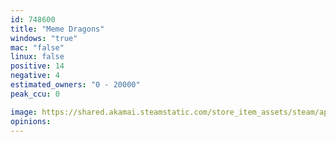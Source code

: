 ```yaml
---
id: 748600
title: "Meme Dragons"
windows: "true"
mac: "false"
linux: false
positive: 14
negative: 4
estimated_owners: "0 - 20000"
peak_ccu: 0

image: https://shared.akamai.steamstatic.com/store_item_assets/steam/apps/748600/header.jpg?t=1513100986
opinions:
---
```

